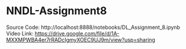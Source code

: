 # NNDL-Assignment8
Source Code: http://localhost:8888/notebooks/DL_Assignment_8.ipynb
Video Link: https://drive.google.com/file/d/1A-MXXMPWBA4er7rRADcIgmyXOEC9UJ9m/view?usp=sharing
